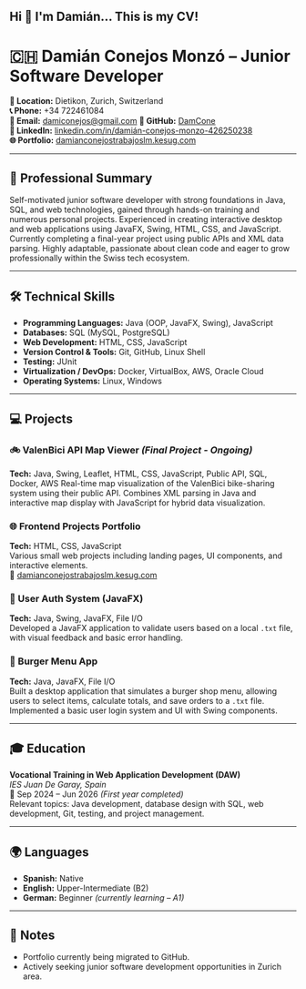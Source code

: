 ## Hi 👋 I'm Damián... This is my CV!

# 🇨🇭 Damián Conejos Monzó – Junior Software Developer

**📍 Location:** Dietikon, Zurich, Switzerland  
**📞 Phone:** +34 722461084  
**📧 Email:** damiconejos@gmail.com 
**🐙 GitHub:** [DamCone](https://github.com/DamCone)  
**💼 LinkedIn:** [linkedin.com/in/damián-conejos-monzo-426250238](https://www.linkedin.com/in/damián-conejos-monzo-426250238/)  
**🌐 Portfolio:** [damianconejostrabajoslm.kesug.com](http://damianconejostrabajoslm.kesug.com/)

---

## 🧩 Professional Summary

Self-motivated junior software developer with strong foundations in Java, SQL, and web technologies, gained through hands-on training and numerous personal projects. Experienced in creating interactive desktop and web applications using JavaFX, Swing, HTML, CSS, and JavaScript. Currently completing a final-year project using public APIs and XML data parsing. Highly adaptable, passionate about clean code and eager to grow professionally within the Swiss tech ecosystem.

---

## 🛠 Technical Skills

- **Programming Languages:** Java (OOP, JavaFX, Swing), JavaScript  
- **Databases:** SQL (MySQL, PostgreSQL)  
- **Web Development:** HTML, CSS, JavaScript  
- **Version Control & Tools:** Git, GitHub, Linux Shell  
- **Testing:** JUnit  
- **Virtualization / DevOps:** Docker, VirtualBox, AWS, Oracle Cloud  
- **Operating Systems:** Linux, Windows

---

## 💻 Projects

### 🚲 ValenBici API Map Viewer *(Final Project - Ongoing)*
**Tech:** Java, Swing, Leaflet, HTML, CSS, JavaScript, Public API, SQL, Docker, AWS
Real-time map visualization of the ValenBici bike-sharing system using their public API. Combines XML parsing in Java and interactive map display with JavaScript for hybrid data visualization.

### 🌐 Frontend Projects Portfolio
**Tech:** HTML, CSS, JavaScript  
Various small web projects including landing pages, UI components, and interactive elements.  
🔗 [damianconejostrabajoslm.kesug.com](http://damianconejostrabajoslm.kesug.com/)

### 🔐 User Auth System (JavaFX)
**Tech:** Java, Swing, JavaFX, File I/O  
Developed a JavaFX application to validate users based on a local `.txt` file, with visual feedback and basic error handling.

### 🍔 Burger Menu App
**Tech:** Java, JavaFX, File I/O  
Built a desktop application that simulates a burger shop menu, allowing users to select items, calculate totals, and save orders to a `.txt` file. Implemented a basic user login system and UI with Swing components.

---

## 🎓 Education

**Vocational Training in Web Application Development (DAW)**  
*IES Juan De Garay, Spain*  
📅 Sep 2024 – Jun 2026 *(First year completed)*  
Relevant topics: Java development, database design with SQL, web development, Git, testing, and project management.

---

## 🌍 Languages

- **Spanish:** Native
- **English:** Upper-Intermediate (B2)  
- **German:** Beginner *(currently learning – A1)*

---

## 📎 Notes

- Portfolio currently being migrated to GitHub.  
- Actively seeking junior software development opportunities in Zurich area.

